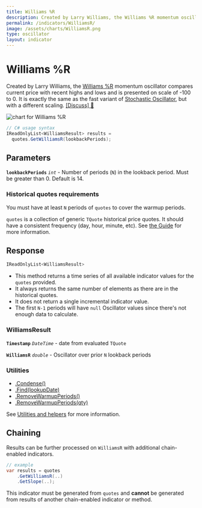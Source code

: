 ```yaml
---
title: Williams %R
description: Created by Larry Williams, the Williams %R momentum oscillator compares current price with recent highs and lows and is presented on scale of -100 to 0.  It is exactly the same as the fast variant of Stochastic Oscillator, but with a different scaling.
permalink: /indicators/WilliamsR/
image: /assets/charts/WilliamsR.png
type: oscillator
layout: indicator
---
```


# Williams %R

Created by Larry Williams, the [Williams %R](https://en.wikipedia.org/wiki/Williams_%25R) momentum oscillator compares current price with recent highs and lows and is presented on scale of -100 to 0.  It is exactly the same as the fast variant of [Stochastic Oscillator](/indicators/Stoch/#content), but with a different scaling.
[[Discuss] 💬](https://github.com/DaveSkender/Stock.Indicators/discussions/229 "Community discussion about this indicator")

![chart for Williams %R](/assets/charts/WilliamsR.png)

```csharp
// C# usage syntax
IReadOnlyList<WilliamsResult> results =
  quotes.GetWilliamsR(lookbackPeriods);
```

## Parameters

**`lookbackPeriods`** _`int`_ - Number of periods (`N`) in the lookback period.  Must be greater than 0.  Default is 14.

### Historical quotes requirements

You must have at least `N` periods of `quotes` to cover the warmup periods.

`quotes` is a collection of generic `TQuote` historical price quotes.  It should have a consistent frequency (day, hour, minute, etc).  See [the Guide](/guide/#historical-quotes) for more information.

## Response

```csharp
IReadOnlyList<WilliamsResult>
```

- This method returns a time series of all available indicator values for the `quotes` provided.
- It always returns the same number of elements as there are in the historical quotes.
- It does not return a single incremental indicator value.
- The first `N-1` periods will have `null` Oscillator values since there's not enough data to calculate.

### WilliamsResult

**`Timestamp`** _`DateTime`_ - date from evaluated `TQuote`

**`WilliamsR`** _`double`_ - Oscillator over prior `N` lookback periods

### Utilities

- [.Condense()](/utilities#condense)
- [.Find(lookupDate)](/utilities#find-indicator-result-by-date)
- [.RemoveWarmupPeriods()](/utilities#remove-warmup-periods)
- [.RemoveWarmupPeriods(qty)](/utilities#remove-warmup-periods)

See [Utilities and helpers](/utilities#utilities-for-indicator-results) for more information.

## Chaining

Results can be further processed on `WilliamsR` with additional chain-enabled indicators.

```csharp
// example
var results = quotes
    .GetWilliamsR(..)
    .GetSlope(..);
```

This indicator must be generated from `quotes` and **cannot** be generated from results of another chain-enabled indicator or method.
